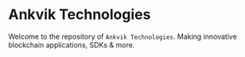 # Ankvik Technologies


Welcome to the repository of `Ankvik Technologies`. Making innovative blockchain applications, SDKs & more.
